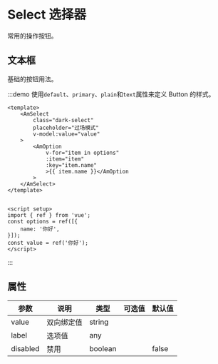 # Select 选择器

常用的操作按钮。

## 文本框

基础的按钮用法。

:::demo 使用`default`、`primary`、`plain`和`text`属性来定义 Button 的样式。
```vue
<template>
    <AmSelect
        class="dark-select"
        placeholder="过场模式"
        v-model:value="value"
    >
        <AmOption
            v-for="item in options"
            :item="item"
            :key="item.name"
            >{{ item.name }}</AmOption
        >
    </AmSelect>
</template>


<script setup>
import { ref } from 'vue';
const options = ref([{
    name: '你好',
}]);
const value = ref('你好');
</script>
```
:::

## 属性

| 参数 | 说明 | 类型 | 可选值 | 默认值 |
| --- | --- | --- | --- | --- |
| value | 双向绑定值 | string |  |  |
| label | 选项值 | any |  |  |
| disabled | 禁用 | boolean |  | false |
